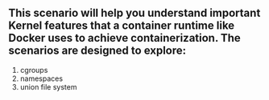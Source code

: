 ## This scenario will help you understand important **Kernel** features that a container runtime like **Docker** uses to achieve containerization. The scenarios are designed to explore:
1. cgroups
2. namespaces
3. union file system